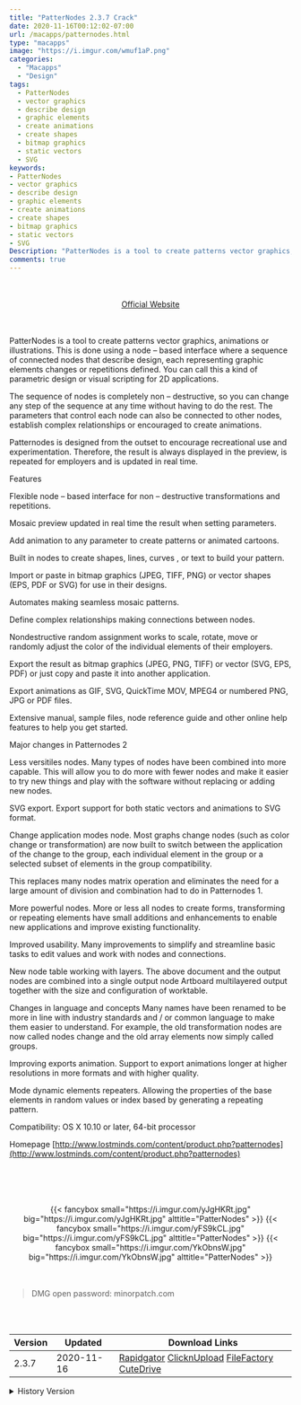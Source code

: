 ```yaml
---
title: "PatterNodes 2.3.7 Crack"
date: 2020-11-16T00:12:02-07:00
url: /macapps/patternodes.html
type: "macapps"
image: "https://i.imgur.com/wmuf1aP.png"
categories:
  - "Macapps"
  - "Design"
tags:
  - PatterNodes
  - vector graphics
  - describe design
  - graphic elements
  - create animations
  - create shapes
  - bitmap graphics
  - static vectors
  - SVG
keywords:
- PatterNodes
- vector graphics
- describe design
- graphic elements
- create animations
- create shapes
- bitmap graphics
- static vectors
- SVG
Description: "PatterNodes is a tool to create patterns vector graphics, animations or illustrations. This is done using a node – based interface where a sequence of connected nodes that describe design"
comments: true
---
```


<br/>
<br/>
<center>
<a href="http://www.lostminds.com/content/product.php?patternodes" target="blank"><div class="border px-4 border-blue-500 rounded-lg transition duration-500 
    ease-in-out w-48 text-lg text-blue-500 text-center hover:bg-blue-500 hover:text-white">
  Official Website 
</div></a>
</center>
<br/>
<br/>

PatterNodes is a tool to create patterns vector graphics, animations or illustrations. This is done using a node – based interface where a sequence of connected nodes that describe design, each representing graphic elements changes or repetitions defined. You can call this a kind of parametric design or visual scripting for 2D applications.

The sequence of nodes is completely non – destructive, so you can change any step of the sequence at any time without having to do the rest. The parameters that control each node can also be connected to other nodes, establish complex relationships or encouraged to create animations.

Patternodes is designed from the outset to encourage recreational use and experimentation. Therefore, the result is always displayed in the preview, is repeated for employers and is updated in real time.

Features

Flexible node – based interface for non – destructive transformations and repetitions.

Mosaic preview updated in real time the result when setting parameters.

Add animation to any parameter to create patterns or animated cartoons.

Built in nodes to create shapes, lines, curves , or text to build your pattern.

Import or paste in bitmap graphics (JPEG, TIFF, PNG) or vector shapes (EPS, PDF or SVG) for use in their designs.

Automates making seamless mosaic patterns.

Define complex relationships making connections between nodes.

Nondestructive random assignment works to scale, rotate, move or randomly adjust the color of the individual elements of their employers.

Export the result as bitmap graphics (JPEG, PNG, TIFF) or vector (SVG, EPS, PDF) or just copy and paste it into another application.

Export animations as GIF, SVG, QuickTime MOV, MPEG4 or numbered PNG, JPG or PDF files.

Extensive manual, sample files, node reference guide and other online help features to help you get started.



Major changes in Patternodes 2

Less versitiles nodes. Many types of nodes have been combined into more capable. This will allow you to do more with fewer nodes and make it easier to try new things and play with the software without replacing or adding new nodes.

SVG export. Export support for both static vectors and animations to SVG format.

Change application modes node. Most graphs change nodes (such as color change or transformation) are now built to switch between the application of the change to the group, each individual element in the group or a selected subset of elements in the group compatibility.

This replaces many nodes matrix operation and eliminates the need for a large amount of division and combination had to do in Patternodes 1.

More powerful nodes. More or less all nodes to create forms, transforming or repeating elements have small additions and enhancements to enable new applications and improve existing functionality.

Improved usability. Many improvements to simplify and streamline basic tasks to edit values and work with nodes and connections.

New node table working with layers. The above document and the output nodes are combined into a single output node Artboard multilayered output together with the size and configuration of worktable.

Changes in language and concepts Many names have been renamed to be more in line with industry standards and / or common language to make them easier to understand. For example, the old transformation nodes are now called nodes change and the old array elements now simply called groups.

Improving exports animation. Support to export animations longer at higher resolutions in more formats and with higher quality.

Mode dynamic elements repeaters. Allowing the properties of the base elements in random values or index based by generating a repeating pattern.

Compatibility: OS X 10.10 or later, 64-bit processor

Homepage [http://www.lostminds.com/content/product.php?patternodes](http://www.lostminds.com/content/product.php?patternodes)

<br/>
<br/>
<script async src="https://pagead2.googlesyndication.com/pagead/js/adsbygoogle.js"></script>
<ins class="adsbygoogle"
     style="display:block; text-align:center;"
     data-ad-layout="in-article"
     data-ad-format="fluid"
     data-ad-client="ca-pub-8746275014476192"
     data-ad-slot="5144997159"></ins>
<script>
     (adsbygoogle = window.adsbygoogle || []).push({});
</script>
<br/>
<br/>


<center>
<div class="w-full grid grid-cols-3 flex gap-2">
{{< fancybox small="https://i.imgur.com/yJgHKRt.jpg" big="https://i.imgur.com/yJgHKRt.jpg" alttitle="PatterNodes" >}}
{{< fancybox small="https://i.imgur.com/yFS9kCL.jpg" big="https://i.imgur.com/yFS9kCL.jpg" alttitle="PatterNodes" >}}
{{< fancybox small="https://i.imgur.com/YkObnsW.jpg" big="https://i.imgur.com/YkObnsW.jpg" alttitle="PatterNodes" >}}
</div>
</center>

<br/>
<br/>


> DMG open password: minorpatch.com

<br/>

<br/>
<div id="history_version" class="history_version">

| Version | Updated | Download Links |
| ---- | ---- | ---- |
| 2.3.7 | 2020-11-16 | [Rapidgator](https://ouo.io/Ezb9i8)   [ClicknUpload](https://ouo.io/e6KEvd)   [FileFactory](https://ouo.io/70R1Lw)   [CuteDrive](https://ouo.io/hXNmIt) |
<details>
<summary>History Version</summary>

| Version | Updated | Download Links |
| ---- | ---- | ---- |
| 2.3.6 | 2020-10-29 | [Rapidgator](https://ouo.io/bvLWdS)   [ClicknUpload](https://ouo.io/VQjPB9)   [FileFactory](https://ouo.io/2suUJn)   [CuteDrive](https://ouo.io/ecsYzEP) |
| 2.3.5 | 2020-09-18 | [UsersCloud](https://ouo.io/QUt6xD)   [ClicknUpload](https://ouo.io/q6ZosP)   [FileFactory](https://ouo.io/k7hXQH)   [CuteDrive](https://ouo.io/CEzOPW) |
| 2.3.4 | 2020-09-11 | [UsersCloud](https://ouo.io/JlXUGK)   [ClicknUpload](https://ouo.io/r5Os0w)   [FileFactory](https://ouo.io/q94Pca)   [CuteDrive](https://ouo.io/ciFq9u) |
| 2.3.3 | 2020-08-28 | [UsersCloud](https://ouo.io/Z2Kjlg)   [ClicknUpload](https://ouo.io/cQR4KZ)   [FileFactory](https://ouo.io/5Fp5N9)   [CuteDrive](https://ouo.io/BPY1Nuq) |
| 2.3.2 | 2020-06-19 | [UsersCloud](https://ouo.io/Bv8fo7)   [ClicknUpload](https://ouo.io/8OZA0n)   [FileFactory](https://ouo.io/FXKtmuP)   [CuteDrive](https://ouo.io/XZ7sxFG) |
| 2.3.1 | 2020-06-02 | [UsersCloud](https://ouo.io/eMdjRX)   [ClicknUpload](https://ouo.io/fyDu2c)   [FileFactory](https://ouo.io/uiY5T0)   [CuteDrive](https://ouo.io/1vmL8LM) |
| 2.3.0 | 2020-05-01 | [UsersCloud](https://ouo.io/WWklSp)   [ClicknUpload](https://ouo.io/PDGUb2)   [FileFactory](https://ouo.io/PVPdwb)   [CuteDrive](https://ouo.io/VxyHB6S) |
| 2.2.91 | 2020-03-17 | [UsersCloud](https://ouo.io/F6dXUuY)   [ClicknUpload](https://ouo.io/wons06)   [FileFactory](https://ouo.io/ji9coC)   [CuteDrive](https://ouo.io/agQ7GG) |
| 2.2.9 | 2020-03-12 | [UsersCloud](https://ouo.io/fkJGIhU)   [ClicknUpload](https://ouo.io/3v9fLWl)   [FileFactory](https://ouo.io/5x36tk)   [CuteDrive](https://ouo.io/0jsB6o) |
</details>

</div>
